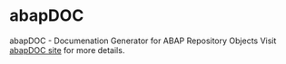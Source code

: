 # abapDOC
abapDOC - Documenation Generator for ABAP Repository Objects
Visit [abapDOC site](https://indevo.pl/en/abapdoc-documentation-generator-for-abap-repository-objects/) for more details.
